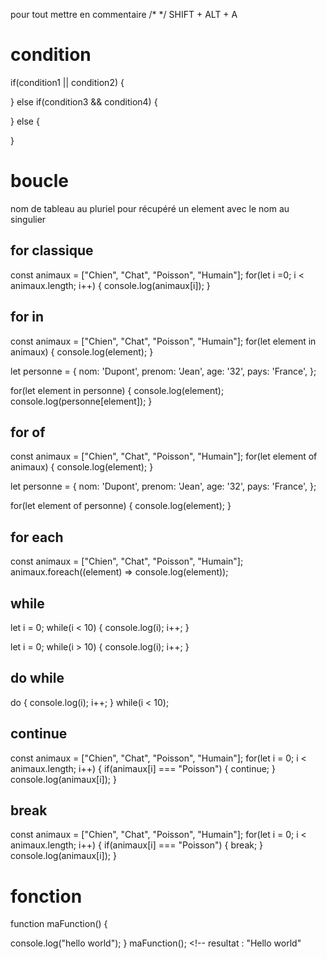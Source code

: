 pour tout mettre en commentaire
/\* \*/ SHIFT + ALT + A

# condition

if(condition1 || condition2) {

} else if(condition3 && condition4) {

} else {

}

# boucle

nom de tableau au pluriel
pour récupéré un element avec le nom au singulier

## for classique

const animaux = ["Chien", "Chat", "Poisson", "Humain"];
for(let i =0; i < animaux.length; i++) {
console.log(animaux[i]);
}

<!-- résultat
Chien
Chat
Poisson
Humain
-->

## for in

const animaux = ["Chien", "Chat", "Poisson", "Humain"];
for(let element in animaux) {
console.log(element);
}

<!-- résultat
0
1
2
3
-->

let personne = {
nom: 'Dupont',
prenom: 'Jean',
age: '32',
pays: 'France',
};

for(let element in personne) {
console.log(element); <!-- 0 1 2 3-->
console.log(personne[element]); <!-- Dupont Jean 32 France-->
}

## for of

const animaux = ["Chien", "Chat", "Poisson", "Humain"];
for(let element of animaux) {
console.log(element);
}

<!-- résultat
Chien
Chat
Poisson
Humain
-->

let personne = {
nom: 'Dupont',
prenom: 'Jean',
age: '32',
pays: 'France',
};

for(let element of personne) {
console.log(element); <!-- Dupont Jean 32 France-->
}

## for each

const animaux = ["Chien", "Chat", "Poisson", "Humain"];
animaux.foreach((element) => console.log(element));

<!-- résultat
Chien
Chat
Poisson
Humain
-->

## while

let i = 0;
while(i < 10) {
console.log(i);
i++;
}

<!-- résultat
0 1 2 3 4 5 6 7 8 9
-->

let i = 0;
while(i > 10) {
console.log(i);
i++;
}

<!-- résultat

-->

## do while

do {
console.log(i);
i++;
} while(i < 10);

## continue

const animaux = ["Chien", "Chat", "Poisson", "Humain"];
for(let i = 0; i < animaux.length; i++) {
if(animaux[i] === "Poisson") {
continue;
}
console.log(animaux[i]);
}

<!-- résultat
Chien
Chat
Humain
-->

## break

const animaux = ["Chien", "Chat", "Poisson", "Humain"];
for(let i = 0; i < animaux.length; i++) {
if(animaux[i] === "Poisson") {
break;
}
console.log(animaux[i]);
}

<!-- résultat
Chien
Chat
-->

# fonction

function maFunction() {
<!--bloc de code a executer-->
console.log("hello world");
}
maFunction(); <!-- resultat : "Hello world"
